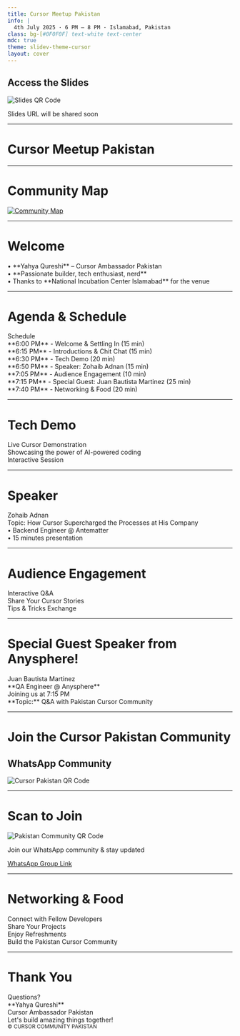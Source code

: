 ```yaml
---
title: Cursor Meetup Pakistan
info: |
  4th July 2025 · 6 PM – 8 PM · Islamabad, Pakistan
class: bg-[#0F0F0F] text-white text-center
mdc: true
theme: slidev-theme-cursor
layout: cover
---
```

<div class="flex flex-col items-center justify-center gap-6 h-full">
  <h2 class="text-4xl font-bold">Access the Slides</h2>
  <img src="./assets/slides_qr.png" alt="Slides QR Code" class="mx-auto w-64 h-64" />
  <p class="text-2xl">Slides URL will be shared soon</p>
</div>

---

<GlowBackground>
  <h1 class="text-8xl md:text-9xl font-bold tracking-tight text-white">Cursor Meetup Pakistan</h1>
</GlowBackground>

---

# Community Map

<div class="flex items-center justify-center h-full">
  <a href="https://lu.ma/cursorcommunity/map" target="_blank">
    <img src="./assets/map.png" alt="Community Map" class="mx-auto w-full max-w-4xl" />
  </a>
</div>

---

# Welcome

<div class="flex flex-col justify-center h-full">
  <div class="text-3xl space-y-8">
    <div>• **Yahya Qureshi** – Cursor Ambassador Pakistan</div>
    <div>• **Passionate builder, tech enthusiast, nerd**</div>
    <div>• Thanks to **National Incubation Center Islamabad** for the venue</div>
  </div>
</div>

---

# Agenda & Schedule

<div class="flex flex-col justify-center h-full">
  <div class="text-2xl space-y-6">
    <div class="font-bold text-3xl mb-8">Schedule</div>
    <div>**6:00 PM** - Welcome & Settling In (15 min)</div>
    <div>**6:15 PM** - Introductions & Chit Chat (15 min)</div>
    <div>**6:30 PM** - Tech Demo (20 min)</div>
    <div>**6:50 PM** - Speaker: Zohaib Adnan (15 min)</div>
    <div>**7:05 PM** - Audience Engagement (10 min)</div>
    <div>**7:15 PM** - Special Guest: Juan Bautista Martinez (25 min)</div>
    <div>**7:40 PM** - Networking & Food (20 min)</div>
  </div>
</div>

---

# Tech Demo

<div class="flex flex-col items-center justify-center h-full text-center space-y-12">
  <div class="text-5xl font-bold">Live Cursor Demonstration</div>
  <div class="text-3xl">Showcasing the power of AI-powered coding</div>
  <div class="text-4xl font-semibold">Interactive Session</div>
</div>

---

# Speaker

<div class="flex flex-col justify-center h-full">
  <div class="text-3xl space-y-8">
    <div class="text-4xl font-bold">Zohaib Adnan</div>
    <div class="text-2xl italic">Topic: How Cursor Supercharged the Processes at His Company</div>
    <div class="space-y-4">
      <div>• Backend Engineer @ Antematter</div>
      <div>• 15 minutes presentation</div>
    </div>
  </div>
</div>

---

# Audience Engagement

<div class="flex flex-col items-center justify-center h-full text-center space-y-12">
  <div class="text-4xl font-bold">Interactive Q&A</div>
  <div class="text-4xl font-bold">Share Your Cursor Stories</div>
  <div class="text-4xl font-bold">Tips & Tricks Exchange</div>
</div>

---

# Special Guest Speaker from Anysphere!

<div class="flex flex-col justify-center h-full">
  <div class="text-3xl space-y-8">
    <div class="text-4xl font-bold">Juan Bautista Martinez</div>
    <div>**QA Engineer @ Anysphere**</div>
    <div class="text-2xl italic">Joining us at 7:15 PM</div>
    <div class="text-2xl">**Topic:** Q&A with Pakistan Cursor Community</div>
  </div>
</div>

---

# Join the Cursor Pakistan Community

<div class="flex items-center justify-center h-full">
  <div class="text-center space-y-6">
    <h2 class="text-4xl font-bold">WhatsApp Community</h2>
    <img src="./assets/cursor_pakistan_qr.png" alt="Cursor Pakistan QR Code" class="w-96 mx-auto" />
  </div>
</div>

---

# Scan to Join

<div class="flex items-center justify-center h-full">
  <div class="text-center space-y-6">
    <img src="./assets/cursor_pakistan_qr.png" alt="Pakistan Community QR Code" class="w-80 mx-auto" />
    <p class="text-2xl">Join our WhatsApp community & stay updated</p>
    <a href="https://chat.whatsapp.com/L3Vpb7LZ9OmIQXAkZzbybt" class="text-xl text-blue-400 hover:underline">WhatsApp Group Link</a>
  </div>
</div>

---

# Networking & Food

<div class="flex flex-col items-center justify-center h-full text-center space-y-10">
  <div class="text-4xl font-bold">Connect with Fellow Developers</div>
  <div class="text-4xl font-bold">Share Your Projects</div>
  <div class="text-4xl font-bold">Enjoy Refreshments</div>
  <div class="text-4xl font-bold">Build the Pakistan Cursor Community</div>
</div>

---

# Thank You

<div class="flex flex-col justify-center h-full relative">
  <div class="text-3xl space-y-8 text-center">
    <div class="text-4xl font-bold">Questions?</div>
    <div class="space-y-4">
      <div>**Yahya Qureshi**</div>
      <div>Cursor Ambassador Pakistan</div>
    </div>
    <div class="text-3xl font-semibold mt-8">Let's build amazing things together!</div>
  </div>
  <div class="absolute bottom-8 left-1/2 transform -translate-x-1/2">
    <small class="text-xl">© CURSOR COMMUNITY PAKISTAN</small>
  </div>
</div>